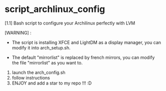 # script_archlinux_config
[1.1] Bash script to configure your Archilinux perfectly with LVM

[WARNING] :

- The script is installing XFCE and LightDM as a display manager, you can modify it into arch_setup.sh.

- The default "mirrorlist" is replaced by french mirrors, you can modify the file "mirrorlist" as you want to.

1. launch the arch_config.sh
2. follow instructions
3. ENJOY and add a star to my repo !!! :D
